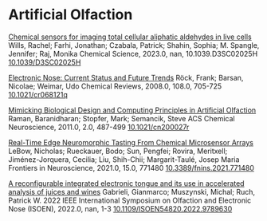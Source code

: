 # Artificial Olfaction

[Chemical sensors for imaging total cellular aliphatic aldehydes in live cells](http://xlink.rsc.org/?DOI=D3SC02025H)
Wills, Rachel; Farhi, Jonathan; Czabala, Patrick; Shahin, Sophia; M. Spangle, Jennifer; Raj, Monika
Chemical Science, 2023.0, nan, 10.1039.D3SC02025H
[10.1039/D3SC02025H](http://xlink.rsc.org/?DOI=D3SC02025H)

[Electronic Nose: Current Status and Future Trends](https://pubs.acs.org/doi/10.1021/cr068121q)
Röck, Frank; Barsan, Nicolae; Weimar, Udo
Chemical Reviews, 2008.0, 108.0, 705-725
[10.1021/cr068121q](https://pubs.acs.org/doi/10.1021/cr068121q)

[Mimicking Biological Design and Computing Principles in Artificial Olfaction](https://pubs.acs.org/doi/10.1021/cn200027r)
Raman, Baranidharan; Stopfer, Mark; Semancik, Steve
ACS Chemical Neuroscience, 2011.0, 2.0, 487-499
[10.1021/cn200027r](https://pubs.acs.org/doi/10.1021/cn200027r)

[Real-Time Edge Neuromorphic Tasting From Chemical Microsensor Arrays](https://www.frontiersin.org/articles/10.3389/fnins.2021.771480/full)
LeBow, Nicholas; Rueckauer, Bodo; Sun, Pengfei; Rovira, Meritxell; Jiménez-Jorquera, Cecilia; Liu, Shih-Chii; Margarit-Taulé, Josep Maria
Frontiers in Neuroscience, 2021.0, 15.0, 771480
[10.3389/fnins.2021.771480](https://www.frontiersin.org/articles/10.3389/fnins.2021.771480/full)

[A reconfigurable integrated electronic tongue and its use in accelerated analysis of juices and wines](https://ieeexplore.ieee.org/document/9789630/)
Gabrieli, Gianmarco; Muszynski, Michal; Ruch, Patrick W.
2022 IEEE International Symposium on Olfaction and Electronic Nose (ISOEN), 2022.0, nan, 1-3
[10.1109/ISOEN54820.2022.9789630](https://ieeexplore.ieee.org/document/9789630/)
